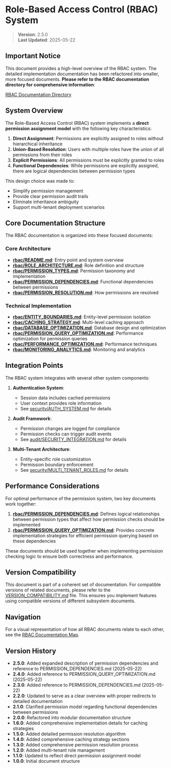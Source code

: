 
# Role-Based Access Control (RBAC) System

> **Version**: 2.5.0  
> **Last Updated**: 2025-05-22

## Important Notice

This document provides a high-level overview of the RBAC system. The detailed implementation documentation has been refactored into smaller, more focused documents. **Please refer to the RBAC documentation directory for comprehensive information**:

[RBAC Documentation Directory](rbac/README.md)

## System Overview

The Role-Based Access Control (RBAC) system implements a **direct permission assignment model** with the following key characteristics:

1. **Direct Assignment**: Permissions are explicitly assigned to roles without hierarchical inheritance
2. **Union-Based Resolution**: Users with multiple roles have the union of all permissions from their roles
3. **Explicit Permissions**: All permissions must be explicitly granted to roles
4. **Functional Dependencies**: While permissions are explicitly assigned, there are logical dependencies between permission types

This design choice was made to:
- Simplify permission management
- Provide clear permission audit trails
- Eliminate inheritance ambiguity
- Support multi-tenant deployment scenarios

## Core Documentation Structure

The RBAC documentation is organized into these focused documents:

### Core Architecture
- **[rbac/README.md](rbac/README.md)**: Entry point and system overview
- **[rbac/ROLE_ARCHITECTURE.md](rbac/ROLE_ARCHITECTURE.md)**: Role definition and structure
- **[rbac/PERMISSION_TYPES.md](rbac/PERMISSION_TYPES.md)**: Permission taxonomy and implementation
- **[rbac/PERMISSION_DEPENDENCIES.md](rbac/PERMISSION_DEPENDENCIES.md)**: Functional dependencies between permissions
- **[rbac/PERMISSION_RESOLUTION.md](rbac/PERMISSION_RESOLUTION.md)**: How permissions are resolved

### Technical Implementation
- **[rbac/ENTITY_BOUNDARIES.md](rbac/ENTITY_BOUNDARIES.md)**: Entity-level permission isolation
- **[rbac/CACHING_STRATEGY.md](rbac/CACHING_STRATEGY.md)**: Multi-level caching approach
- **[rbac/DATABASE_OPTIMIZATION.md](rbac/DATABASE_OPTIMIZATION.md)**: Database design and optimization
- **[rbac/PERMISSION_QUERY_OPTIMIZATION.md](rbac/PERMISSION_QUERY_OPTIMIZATION.md)**: Performance optimization for permission queries
- **[rbac/PERFORMANCE_OPTIMIZATION.md](rbac/PERFORMANCE_OPTIMIZATION.md)**: Performance techniques
- **[rbac/MONITORING_ANALYTICS.md](rbac/MONITORING_ANALYTICS.md)**: Monitoring and analytics

## Integration Points

The RBAC system integrates with several other system components:

1. **Authentication System**: 
   - Session data includes cached permissions
   - User context provides role information
   - See [security/AUTH_SYSTEM.md](security/AUTH_SYSTEM.md) for details

2. **Audit Framework**:
   - Permission changes are logged for compliance
   - Permission checks can trigger audit events
   - See [audit/SECURITY_INTEGRATION.md](audit/SECURITY_INTEGRATION.md) for details

3. **Multi-Tenant Architecture**:
   - Entity-specific role customization
   - Permission boundary enforcement
   - See [security/MULTI_TENANT_ROLES.md](security/MULTI_TENANT_ROLES.md) for details

## Performance Considerations

For optimal performance of the permission system, two key documents work together:

1. **[rbac/PERMISSION_DEPENDENCIES.md](rbac/PERMISSION_DEPENDENCIES.md)**: Defines logical relationships between permission types that affect how permission checks should be implemented
2. **[rbac/PERMISSION_QUERY_OPTIMIZATION.md](rbac/PERMISSION_QUERY_OPTIMIZATION.md)**: Provides concrete implementation strategies for efficient permission querying based on these dependencies

These documents should be used together when implementing permission checking logic to ensure both correctness and performance.

## Version Compatibility

This document is part of a coherent set of documentation. For compatible versions of related documents, please refer to the [VERSION_COMPATIBILITY.md](VERSION_COMPATIBILITY.md) file. This ensures you implement features using compatible versions of different subsystem documents.

## Navigation

For a visual representation of how all RBAC documents relate to each other, see the [RBAC Documentation Map](rbac/DOCUMENTATION_MAP.md).

## Version History

- **2.5.0**: Added expanded description of permission dependencies and reference to PERMISSION_DEPENDENCIES.md (2025-05-22)
- **2.4.0**: Added reference to PERMISSION_QUERY_OPTIMIZATION.md (2025-05-22)
- **2.3.0**: Added reference to PERMISSION_DEPENDENCIES.md (2025-05-22)
- **2.2.0**: Updated to serve as a clear overview with proper redirects to detailed documentation
- **2.1.0**: Clarified permission model regarding functional dependencies between permissions
- **2.0.0**: Refactored into modular documentation structure
- **1.6.0**: Added comprehensive implementation details for caching strategies
- **1.5.0**: Added detailed permission resolution algorithm
- **1.4.0**: Added comprehensive caching strategy sections
- **1.3.0**: Added comprehensive permission resolution process
- **1.2.0**: Added multi-tenant role management
- **1.1.0**: Updated to reflect direct permission assignment model
- **1.0.0**: Initial document structure

